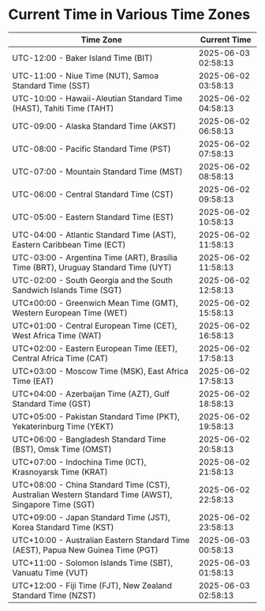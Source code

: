 # Current Time in Various Time Zones

| Time Zone | Current Time |
|-----------|--------------|
| UTC-12:00 - Baker Island Time (BIT) | 2025-06-03 02:58:13 |
| UTC-11:00 - Niue Time (NUT), Samoa Standard Time (SST) | 2025-06-02 03:58:13 |
| UTC-10:00 - Hawaii-Aleutian Standard Time (HAST), Tahiti Time (TAHT) | 2025-06-02 04:58:13 |
| UTC-09:00 - Alaska Standard Time (AKST) | 2025-06-02 06:58:13 |
| UTC-08:00 - Pacific Standard Time (PST) | 2025-06-02 07:58:13 |
| UTC-07:00 - Mountain Standard Time (MST) | 2025-06-02 08:58:13 |
| UTC-06:00 - Central Standard Time (CST) | 2025-06-02 09:58:13 |
| UTC-05:00 - Eastern Standard Time (EST) | 2025-06-02 10:58:13 |
| UTC-04:00 - Atlantic Standard Time (AST), Eastern Caribbean Time (ECT) | 2025-06-02 11:58:13 |
| UTC-03:00 - Argentina Time (ART), Brasília Time (BRT), Uruguay Standard Time (UYT) | 2025-06-02 11:58:13 |
| UTC-02:00 - South Georgia and the South Sandwich Islands Time (SGT) | 2025-06-02 12:58:13 |
| UTC±00:00 - Greenwich Mean Time (GMT), Western European Time (WET) | 2025-06-02 15:58:13 |
| UTC+01:00 - Central European Time (CET), West Africa Time (WAT) | 2025-06-02 16:58:13 |
| UTC+02:00 - Eastern European Time (EET), Central Africa Time (CAT) | 2025-06-02 17:58:13 |
| UTC+03:00 - Moscow Time (MSK), East Africa Time (EAT) | 2025-06-02 17:58:13 |
| UTC+04:00 - Azerbaijan Time (AZT), Gulf Standard Time (GST) | 2025-06-02 18:58:13 |
| UTC+05:00 - Pakistan Standard Time (PKT), Yekaterinburg Time (YEKT) | 2025-06-02 19:58:13 |
| UTC+06:00 - Bangladesh Standard Time (BST), Omsk Time (OMST) | 2025-06-02 20:58:13 |
| UTC+07:00 - Indochina Time (ICT), Krasnoyarsk Time (KRAT) | 2025-06-02 21:58:13 |
| UTC+08:00 - China Standard Time (CST), Australian Western Standard Time (AWST), Singapore Time (SGT) | 2025-06-02 22:58:13 |
| UTC+09:00 - Japan Standard Time (JST), Korea Standard Time (KST) | 2025-06-02 23:58:13 |
| UTC+10:00 - Australian Eastern Standard Time (AEST), Papua New Guinea Time (PGT) | 2025-06-03 00:58:13 |
| UTC+11:00 - Solomon Islands Time (SBT), Vanuatu Time (VUT) | 2025-06-03 01:58:13 |
| UTC+12:00 - Fiji Time (FJT), New Zealand Standard Time (NZST) | 2025-06-03 02:58:13 |

